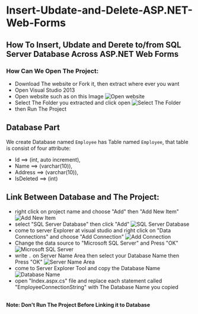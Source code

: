 # Insert-Ubdate-and-Delete-ASP.NET-Web-Forms
## How To Insert, Ubdate and Derete to/from SQL Server Database Across ASP.NET Web Forms

### How Can We Open The Project:
* Download The website or Fork it, then extract where ever you want
* Open Visual Studio 2013
* Open website such as on this Image
![Open website](https://raw.githubusercontent.com/Mohamedfadah/Insert-Ubdate-and-Delete-ASP.NET-Web-Forms/master/Screenshots/Capture1.PNG)
* Select The Folder you extracted and click open
![Select The Folder](https://raw.githubusercontent.com/Mohamedfadah/Insert-Ubdate-and-Delete-ASP.NET-Web-Forms/master/Screenshots/Capture2.PNG)
* then Run The Project

## Database Part
We create Database named ` Employee ` has Table named ` Employee `,
that table is consist of four attribute:
 * Id ==> (int, auto increment),
 * Name ==> (varchar(10)),
 * Address ==> (varchar(10)),
 * IsDeleted ==> (int)


## Link Between Database and The Project:
* right click on project name and choose "Add" then "Add New Item"
![Add New Item](https://raw.githubusercontent.com/Mohamedfadah/Insert-Ubdate-and-Delete-ASP.NET-Web-Forms/master/Screenshots/Capture3.PNG)
* select "SQL Server Database" then click "Add"
![SQL Server Database](https://raw.githubusercontent.com/Mohamedfadah/Insert-Ubdate-and-Delete-ASP.NET-Web-Forms/master/Screenshots/Capture4.PNG)
* come to server Explorer at visual studio and right click on "Data Connections" and choose "Add Connection"
![Add Connection](https://raw.githubusercontent.com/Mohamedfadah/Insert-Ubdate-and-Delete-ASP.NET-Web-Forms/master/Screenshots/Capture5.PNG)
* Change the data source to "Microsoft SQL Server" and Press "OK"
![Microsoft SQL Server](https://raw.githubusercontent.com/Mohamedfadah/Insert-Ubdate-and-Delete-ASP.NET-Web-Forms/master/Screenshots/Capture6.PNG)
* write ` . ` on Server Name Area then select your Database Name then Press "OK"
![Server Name Area](https://raw.githubusercontent.com/Mohamedfadah/Insert-Ubdate-and-Delete-ASP.NET-Web-Forms/master/Screenshots/Capture7.PNG)
* come to Server Explorer Tool and copy the Database Name
![Database Name](https://raw.githubusercontent.com/Mohamedfadah/Insert-Ubdate-and-Delete-ASP.NET-Web-Forms/master/Screenshots/Capture8.PNG)
* open "Index.aspx.cs" file and replace each statement called "EmployeeConnectionString" with The Database Name you copied
<br>
<b> Note: Don't Run The Project Before Linking it to Database </b>

